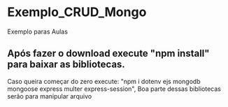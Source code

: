 # Exemplo_CRUD_Mongo
Exemplo paras Aulas
## Após fazer o download execute "npm install" para baixar as bibliotecas.
Caso queira começar do zero execute: "npm i dotenv ejs mongodb mongoose express multer express-session",
Boa parte dessas bibliotecas serão para manipular arquivo 
